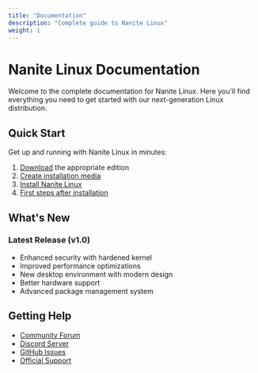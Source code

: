 ```yaml
---
title: "Documentation"
description: "Complete guide to Nanite Linux"
weight: 1
---
```


# Nanite Linux Documentation

Welcome to the complete documentation for Nanite Linux. Here you'll find everything you need to get started with our next-generation Linux distribution.

## Quick Start

Get up and running with Nanite Linux in minutes:

1. [Download](/#download) the appropriate edition
2. [Create installation media](/docs/installation/create-media)
3. [Install Nanite Linux](/docs/installation/install)
4. [First steps after installation](/docs/getting-started/first-steps)

## What's New

### Latest Release (v1.0)
- Enhanced security with hardened kernel
- Improved performance optimizations
- New desktop environment with modern design
- Better hardware support
- Advanced package management system

## Getting Help

- [Community Forum](#)
- [Discord Server](#)
- [GitHub Issues](#)
- [Official Support](#) 